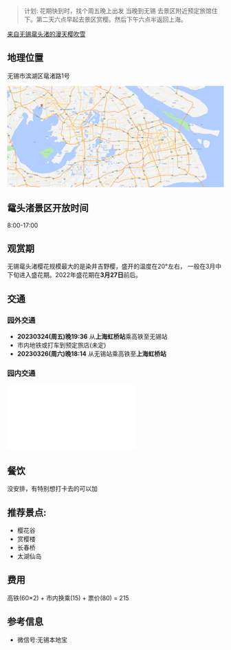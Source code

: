 <!--
 * @Description: 
 * @Author: lize
 * @Date: 2023-02-12
 * @LastEditors: lize
-->



> 计划: 花期快到时，找个周五晚上出发 当晚到无锡 去景区附近预定旅馆住下。第二天六点早起去景区赏樱。然后下午六点半返回上海。

[来自无锡鼋头渚的漫天樱吹雪](https://www.bilibili.com/video/BV1B7411z7Lk?p=2&vd_source=2ecaab9a8595b8d9d87e8d3ad4bbef5e)

## 地理位置

无锡市滨湖区鼋渚路1号

![鼋头渚位置](https://github.com/ooolize/Soft-Time/blob/master/picture/%E9%BC%8B%E5%A4%B4%E6%B8%9A%E4%BD%8D%E7%BD%AE.png)

## 鼋头渚景区开放时间

8:00-17:00

## 观赏期

无锡鼋头渚樱花规模最大的是染井吉野樱，盛开的温度在20°左右， 一般在3月中下旬进入盛花期。2022年盛花期在**3月27日**前后。

## 交通

### 园外交通

+ **20230324(周五)晚19:36** 从**上海虹桥站**乘高铁至无锡站 
+ 市内地铁或打车到预定旅店(未定)
+ **20230326(周六)晚18:14** 从无锡站乘高铁至**上海虹桥站** 

### 园内交通

![园内交通](../../picture/鼋头渚/园内交通.md)

## 餐饮

没安排，有特别想打卡去的可以加

## 推荐景点:

+  樱花谷
+  赏樱楼
+  长春桥
+  太湖仙岛

## 费用

高铁(60×2) + 市内换乘(15) + 票价(80) = 215

## 参考信息

+ 微信号:无锡本地宝
